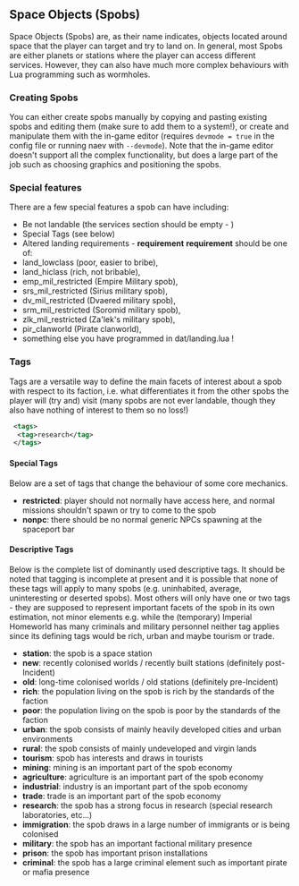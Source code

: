 ## Space Objects (Spobs)

Space Objects (Spobs) are, as their name indicates, objects located around space that the player can target and try to land on. In general, most Spobs are either planets or stations where the player can access different services. However, they can also have much more complex behaviours with Lua programming such as wormholes.

### Creating Spobs

You can either create spobs manually by copying and pasting existing spobs and editing them (make sure to add them to a system!), or create and manipulate them with the in-game editor (requires `devmode = true` in the config file or running naev with `--devmode`). Note that the in-game editor doesn't support all the complex functionality, but does a large part of the job such as choosing graphics and positioning the spobs.

### Special features

There are a few special features a spob can have including:

- Be not landable (the services section should be empty - <services/> )
- Special Tags (see below)
- Altered landing requirements - <land>**requirement**</land>
**requirement** should be one of:
- land_lowclass (poor, easier to bribe),
- land_hiclass (rich, not bribable),
- emp_mil_restricted (Empire Military spob),
- srs_mil_restricted (Sirius military spob),
- dv_mil_restricted (Dvaered military spob),
- srm_mil_restricted (Soromid military spob),
- zlk_mil_restricted (Za'lek's military spob),
- pir_clanworld (Pirate clanworld),
- something else you have programmed in dat/landing.lua !

### Tags

Tags are a versatile way to define the main facets of interest about a spob with respect to its faction, i.e. what differentiates it from the other spobs the player will (try and) visit (many spobs are not ever landable, though they also have nothing of interest to them so no loss!)

```xml
 <tags>
  <tag>research</tag>
 </tags>
```

#### Special Tags

Below are a set of tags that change the behaviour of some core mechanics.

* **restricted**: player should not normally have access here, and normal missions shouldn't spawn or try to come to the spob
* **nonpc**: there should be no normal generic NPCs spawning at the spaceport bar

#### Descriptive Tags

Below is the complete list of dominantly used descriptive tags. It should be noted that tagging is incomplete at present and it is possible that none of these tags will apply to many spobs (e.g. uninhabited, average, uninteresting or deserted spobs). Most others will only have one or two tags - they are supposed to represent important facets of the spob in its own estimation, not minor elements e.g. while the (temporary) Imperial Homeworld has many criminals and military personnel neither tag applies since its defining tags would be rich, urban and maybe tourism or trade.

* **station**: the spob is a space station
* **new**: recently colonised worlds / recently built stations (definitely post-Incident)
* **old**: long-time colonised worlds / old stations (definitely pre-Incident)
* **rich**: the population living on the spob is rich by the standards of the faction
* **poor**: the population living on the spob is poor by the standards of the faction
* **urban**: the spob consists of mainly heavily developed cities and urban environments
* **rural**: the spob consists of mainly undeveloped and virgin lands
* **tourism**: spob has interests and draws in tourists
* **mining**: mining is an important part of the spob economy
* **agriculture**: agriculture is an important part of the spob economy
* **industrial**: industry is an important part of the spob economy
* **trade**: trade is an important part of the spob economy
* **research**: the spob has a strong focus in research (special research laboratories, etc...)
* **immigration**: the spob draws in a large number of immigrants or is being colonised
* **military**: the spob has an important factional military presence
* **prison**: the spob has important prison installations
* **criminal**: the spob has a large criminal element such as important pirate or mafia presence
